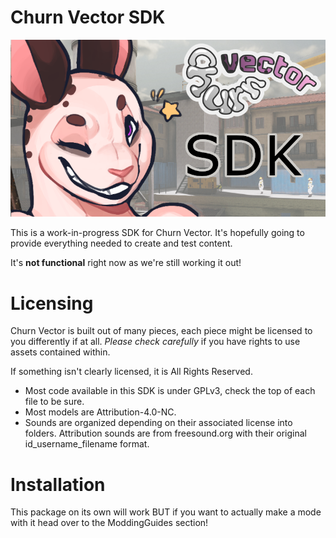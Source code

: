 # Churn Vector SDK

![Churn Vector SDK Image](churn_vector_sdk.png)

This is a work-in-progress SDK for Churn Vector. It's hopefully going to provide everything needed to create and test content.

It's **not functional** right now as we're still working it out!

# Licensing
Churn Vector is built out of many pieces, each piece might be licensed to you differently if at all.
*Please check carefully* if you have rights to use assets contained within.

If something isn't clearly licensed, it is All Rights Reserved.

- Most code available in this SDK is under GPLv3, check the top of each file to be sure.
- Most models are Attribution-4.0-NC.
- Sounds are organized depending on their associated license into folders. Attribution sounds are from freesound.org with their original id_username_filename format.

# Installation

This package on its own will work BUT if you want to actually make a mode with it head over to the ModdingGuides section!
